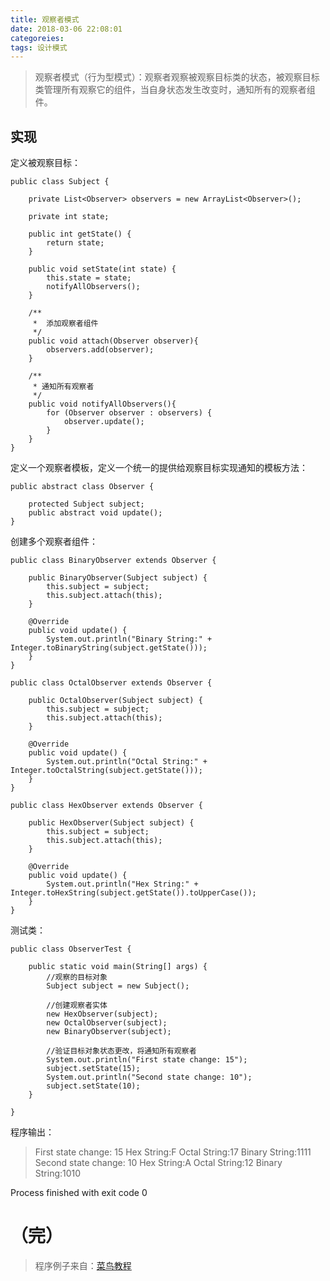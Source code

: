 ```yaml
---
title: 观察者模式
date: 2018-03-06 22:08:01
categoreies:
tags: 设计模式
---
```

> 观察者模式（行为型模式）：观察者观察被观察目标类的状态，被观察目标类管理所有观察它的组件，当自身状态发生改变时，通知所有的观察者组件。

## 实现 ##
定义被观察目标：
```
public class Subject {

    private List<Observer> observers = new ArrayList<Observer>();

    private int state;

    public int getState() {
        return state;
    }

    public void setState(int state) {
        this.state = state;
        notifyAllObservers();
    }

    /**
     *	添加观察者组件
     */
    public void attach(Observer observer){
        observers.add(observer);
    }

    /**
     * 通知所有观察者
     */
    public void notifyAllObservers(){
        for (Observer observer : observers) {
            observer.update();
        }
    }
}
```
定义一个观察者模板，定义一个统一的提供给观察目标实现通知的模板方法：
```
public abstract class Observer {

    protected Subject subject;
    public abstract void update();
}
```
创建多个观察者组件：
```
public class BinaryObserver extends Observer {

    public BinaryObserver(Subject subject) {
        this.subject = subject;
        this.subject.attach(this);
    }

    @Override
    public void update() {
        System.out.println("Binary String:" + Integer.toBinaryString(subject.getState()));
    }
}
```
```
public class OctalObserver extends Observer {

    public OctalObserver(Subject subject) {
        this.subject = subject;
        this.subject.attach(this);
    }

    @Override
    public void update() {
        System.out.println("Octal String:" + Integer.toOctalString(subject.getState()));
    }
}
```
```
public class HexObserver extends Observer {

    public HexObserver(Subject subject) {
        this.subject = subject;
        this.subject.attach(this);
    }

    @Override
    public void update() {
        System.out.println("Hex String:" + Integer.toHexString(subject.getState()).toUpperCase());
    }
}
```
测试类：
```
public class ObserverTest {

    public static void main(String[] args) {
        //观察的目标对象
        Subject subject = new Subject();

        //创建观察者实体
        new HexObserver(subject);
        new OctalObserver(subject);
        new BinaryObserver(subject);

        //验证目标对象状态更改，将通知所有观察者
        System.out.println("First state change: 15");
        subject.setState(15);
        System.out.println("Second state change: 10");
        subject.setState(10);
    }

}
```
程序输出：
> First state change: 15
Hex String:F
Octal String:17
Binary String:1111
Second state change: 10
Hex String:A
Octal String:12
Binary String:1010
>
Process finished with exit code 0


（完）
=====

> 程序例子来自：[菜鸟教程](http://www.runoob.com/design-pattern/observer-pattern.html)
